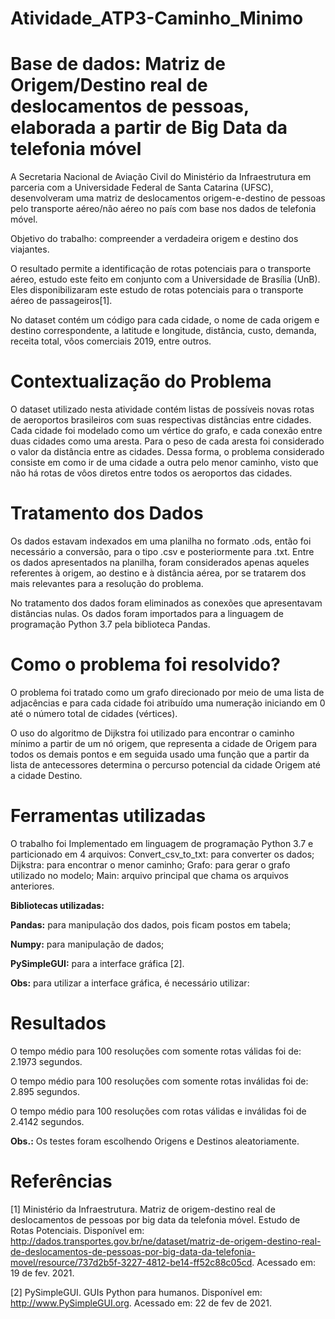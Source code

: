 # Atividade_ATP3-Caminho_Minimo

# Base de dados: Matriz de Origem/Destino real de deslocamentos de pessoas, elaborada a partir de Big Data da telefonia móvel
A Secretaria Nacional de Aviação Civil do Ministério da Infraestrutura em parceria com a Universidade Federal de Santa Catarina (UFSC), desenvolveram uma matriz de deslocamentos origem-e-destino de pessoas pelo transporte aéreo/não aéreo no país com base nos dados de telefonia móvel.

Objetivo do trabalho: compreender a verdadeira origem e destino dos viajantes.

O resultado permite a identificação de rotas potenciais para o transporte aéreo, estudo este feito em conjunto com a Universidade de Brasília (UnB).
Eles disponibilizaram este estudo de rotas potenciais para o transporte aéreo de passageiros[1].

No dataset contém um código para cada cidade, o nome de cada origem e destino correspondente, a latitude e longitude, distância, custo, demanda, receita total, vôos comerciais 2019, entre outros. 

# Contextualização do Problema
O dataset utilizado nesta atividade contém listas de possíveis novas rotas de aeroportos brasileiros com suas respectivas distâncias entre cidades. Cada cidade foi modelado como um vértice do grafo, e cada conexão entre duas cidades como uma aresta. Para o peso de cada aresta foi considerado o valor da distância entre as cidades. Dessa forma, o problema considerado consiste em como ir de uma cidade a outra pelo menor caminho, visto que não há rotas de vôos diretos entre todos os aeroportos das cidades.

# Tratamento dos Dados
Os dados estavam indexados em uma planilha no formato .ods, então foi necessário a conversão, para o tipo .csv e posteriormente para .txt.
Entre os dados apresentados na planilha, foram considerados apenas aqueles referentes à origem, ao destino e à distância aérea, por se tratarem dos mais relevantes para a resolução do problema.

No tratamento dos dados foram eliminados as conexões que apresentavam distâncias nulas.
Os dados foram importados para a linguagem de programação Python 3.7 pela biblioteca Pandas.

# Como o problema foi resolvido?
O problema foi tratado como um grafo direcionado por meio de uma lista de adjacências e para cada cidade foi atribuído uma numeração iniciando em 0 até o número total de cidades (vértices).

O uso do algoritmo de Dijkstra foi utilizado para encontrar o caminho mínimo a partir de um nó origem, que representa a cidade de Origem para todos os demais pontos e em seguida usado uma função que a partir da lista de antecessores determina o percurso potencial da cidade Origem até a cidade Destino.

# Ferramentas utilizadas
O trabalho foi Implementado em linguagem de programação Python 3.7 e particionado em 4 arquivos:
	Convert_csv_to_txt: para converter os dados;
	Dijkstra: para encontrar o menor caminho;
	Grafo: para gerar o grafo utilizado no modelo;
	Main: arquivo principal que chama os arquivos anteriores.

**Bibliotecas utilizadas:**

**Pandas:** para manipulação dos dados, pois ficam postos em tabela;

**Numpy:** para manipulação de dados;

**PySimpleGUI:** para a interface gráfica [2].

**Obs:** para utilizar a interface gráfica, é necessário utilizar: <pip install PySimpleGUI>

# Resultados
O tempo médio para 100 resoluções com somente rotas válidas foi de: 2.1973 segundos.

O tempo médio para 100 resoluções com somente rotas inválidas foi de: 2.895 segundos.

O tempo médio para 100 resoluções com rotas válidas e inválidas foi de 2.4142 segundos. 

**Obs.:** Os testes foram escolhendo Origens e Destinos aleatoriamente.


# Referências
[1] Ministério da Infraestrutura. Matriz de origem-destino real de deslocamentos de pessoas por big data da telefonia móvel. Estudo de Rotas Potenciais. Disponível em: <http://dados.transportes.gov.br/ne/dataset/matriz-de-origem-destino-real-de-deslocamentos-de-pessoas-por-big-data-da-telefonia-movel/resource/737d2b5f-3227-4812-be14-ff52c88c05cd>. Acessado em: 19 de fev. 2021.

[2] PySimpleGUI. GUIs Python para humanos. Disponível em: http://www.PySimpleGUI.org. Acessado em: 22 de fev de 2021.
